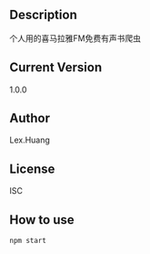 
## Description
个人用的喜马拉雅FM免费有声书爬虫

## Current Version
1.0.0

## Author
Lex.Huang

## License
ISC

## How to use

```bash
npm start
```     